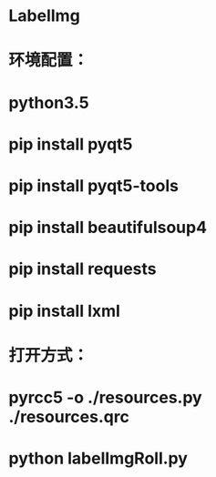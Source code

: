 # LabelImg
# 环境配置：
# python3.5
# pip install pyqt5
# pip install pyqt5-tools
# pip install beautifulsoup4
# pip install requests
# pip install lxml

# 打开方式：
# pyrcc5 -o ./resources.py ./resources.qrc
# python labelImgRoll.py
